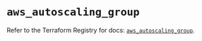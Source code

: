 # `aws_autoscaling_group`

Refer to the Terraform Registry for docs: [`aws_autoscaling_group`](https://registry.terraform.io/providers/hashicorp/aws/5.77.0/docs/resources/autoscaling_group).

